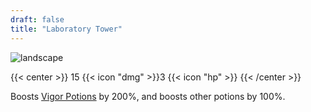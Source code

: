 ```yaml
---
draft: false
title: "Laboratory Tower"
---
```


![landscape](/images/towers/towerS_84.png)

{{< center >}}
15 {{< icon "dmg" >}}3 {{< icon "hp" >}}
{{< /center >}}

Boosts [Vigor Potions](/towers/vigor-potions) by 200%, and boosts other potions by 100%.